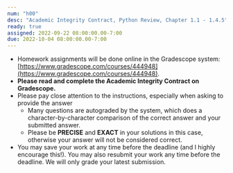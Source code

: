 ```yaml
---
num: "h00"
desc: "Academic Integrity Contract, Python Review, Chapter 1.1 - 1.4.5"
ready: true
assigned: 2022-09-22 08:00:00.00-7:00
due: 2022-10-04 08:00:00.00-7:00
---
```


* Homework assignments will be done online in the Gradescope system: [https://www.gradescope.com/courses/444948](https://www.gradescope.com/courses/444948).
* **Please read and complete the Academic Integrity Contract on Gradescope.**
* Please pay close attention to the instructions, especially when asking to provide the answer
	* Many questions are autograded by the system, which does a character-by-character comparison of the correct answer and your submitted answer.
	* Please be **PRECISE** and **EXACT** in your solutions in this case, otherwise your answer will not be considered correct.
* You may save your work at any time before the deadline (and I highly encourage this!). You may also resubmit your work any time before the deadline. We will only grade your latest submission.
